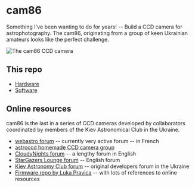 # cam86
Something I've been wanting to do for years! -- Build a CCD camera for astrophotography. 
The cam86, originating from a group of keen Ukrainian amateurs looks like the perfect challenge. 

![The cam86 CCD camera](https://stargazerslounge.com/uploads/monthly_2019_02/1595828296_ScreenShot2019-02-23at11_20_20PM.jpg.4a7e144ca60858cb34bd007e59f116e9.jpg "Photo 1")

## This repo

* [Hardware](./hardware)
* [Software](./software)

## Online resources

cam86 is the last in a series of CCD cameras developed by collaborators coordinated by members of the Kiev Astronomical Club in the Ukraine. 

* [webastro forum](https://www.webastro.net/forums/topic/148427-camera-ccd-fabriqu%C3%A9-maison-cam86/) -- currently very active forum -- in French 
* [astroccd homemade CCD camera group](http://astroccd.org/2016/10/cam86/) 
* [CloudyNights forum](https://www.cloudynights.com/topic/497530-diy-astro-ccd-16-bit-color-6mpx-camera/) -- a lengthy forum in English
* [StarGazers Lounge forum](https://stargazerslounge.com/topic/304166-diy-osc-ccd-cam86/) -- English forum
* [Kiev Astronomy Club forum](http://www.astroclub.kiev.ua/forum/index.php?topic=28929.0) -- original developers forum in the Ukraine 
* [Firmware repo by Luka Pravica](https://github.com/axsdenied/cam86_fw) -- with lots of references to online resources

